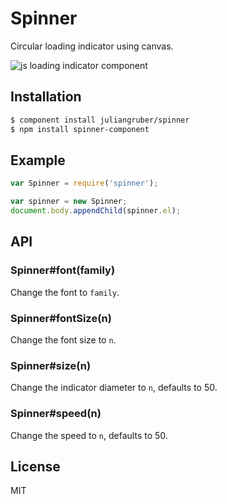 
# Spinner

  Circular loading indicator using canvas.

  ![js loading indicator component](http://i.imgur.com/Iyl0d.png)

## Installation

```bash
$ component install juliangruber/spinner
$ npm install spinner-component
```

## Example

```js
var Spinner = require('spinner');

var spinner = new Spinner;
document.body.appendChild(spinner.el);
```

## API
  
### Spinner#font(family)

  Change the font to `family`.

### Spinner#fontSize(n)

  Change the font size to `n`.

### Spinner#size(n)

  Change the indicator diameter to `n`, defaults to 50.

### Spinner#speed(n)

  Change the speed to `n`, defaults to 50.

## License

  MIT

